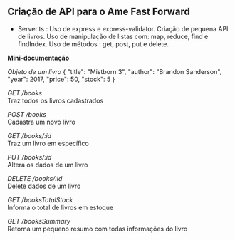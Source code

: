 ## Criação de API para o Ame Fast Forward

- Server.ts : 
		Uso de express e express-validator. 
		Criação de pequena API de livros.
		Uso de manipulação de listas com: map, reduce, find e findIndex.
		Uso de métodos : get, post, put e delete. 

**Mini-documentação**

*Objeto de um livro*
{
    "title": "Mistborn 3",
    "author": "Brandon Sanderson",
    "year": 2017,
    "price": 50,
    "stock": 5
}

*GET /books*  
Traz todos os livros cadastrados

*POST /books*  
Cadastra um novo livro

*GET /books/:id*  
Traz um livro em específico

*PUT /books/:id*  
Altera os dados de um livro

*DELETE /books/:id*  
Delete dados de um livro

*GET /booksTotalStock*  
Informa o total de livros em estoque

*GET /booksSummary*  
Retorna um pequeno resumo com todas informações do livro
